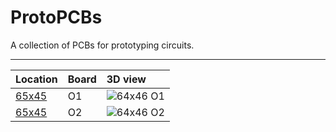 # ProtoPCBs
 A collection of PCBs for prototyping circuits.
 
___

| Location | Board | 3D view |
|:--|:--|:--|
| [65x45](https://github.com/Mathiaszmrga/ProtoPCBs/tree/main/65x45)| O1 |  ![64x46 O1](O1/Photos/65X45_O1_3D.PNG)|
| [65x45](https://github.com/Mathiaszmrga/ProtoPCBs/tree/main/65x45)| O2 |  ![64x46 O2](O2/Photos/65X45_O2_3D.PNG)|
